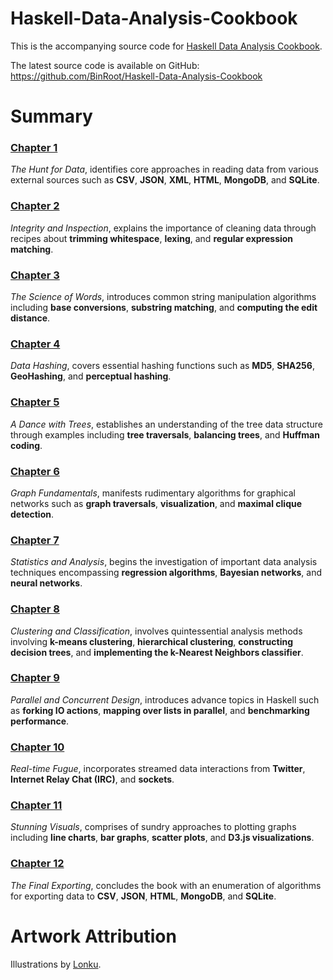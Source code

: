 # Haskell-Data-Analysis-Cookbook
This is the accompanying source code for [Haskell Data Analysis Cookbook](http://haskelldata.com).

The latest source code is available on GitHub: https://github.com/BinRoot/Haskell-Data-Analysis-Cookbook

# Summary
### [Chapter 1](/Ch01/README.md)
*The Hunt for Data*, identifies core approaches in reading data from various external sources such as **CSV**, **JSON**, **XML**, **HTML**, **MongoDB**, and **SQLite**.

### [Chapter 2](/Ch02/README.md)
*Integrity and Inspection*, explains the importance of cleaning data through recipes about **trimming whitespace**, **lexing**, and **regular expression matching**.

### [Chapter 3](/Ch03/README.md)
*The Science of Words*, introduces common string manipulation algorithms including **base conversions**, **substring matching**, and **computing the edit distance**.

### [Chapter 4](/Ch04/README.md)
*Data Hashing*, covers essential hashing functions such as **MD5**, **SHA256**, **GeoHashing**, and **perceptual hashing**.

### [Chapter 5](/Ch05/README.md)
*A Dance with Trees*, establishes an understanding of the tree data structure through examples including **tree traversals**, **balancing trees**, and **Huffman coding**.

### [Chapter 6](/Ch06/README.md)
*Graph Fundamentals*, manifests rudimentary algorithms for graphical networks such as **graph traversals**, **visualization**, and **maximal clique detection**.

### [Chapter 7](/Ch07/README.md)
*Statistics and Analysis*, begins the investigation of important data analysis techniques encompassing **regression algorithms**, **Bayesian networks**, and **neural networks**.

### [Chapter 8](/Ch08/README.md)
*Clustering and Classification*, involves quintessential analysis methods involving **k-means clustering**, **hierarchical clustering**, **constructing decision trees**, and **implementing the k-Nearest Neighbors classifier**.

### [Chapter 9](/Ch09/README.md)
*Parallel and Concurrent Design*, introduces advance topics in Haskell such as **forking IO actions**, **mapping over lists in parallel**, and **benchmarking performance**.

### [Chapter 10](/Ch10/README.md)
*Real-time Fugue*, incorporates streamed data interactions from **Twitter**, **Internet Relay Chat (IRC)**, and **sockets**.

### [Chapter 11](/Ch11/README.md)
*Stunning Visuals*, comprises of sundry approaches to plotting graphs including **line charts**, **bar graphs**, **scatter plots**, and **D3.js visualizations**.

### [Chapter 12](/Ch12/README.md)
*The Final Exporting*, concludes the book with an enumeration of algorithms for exporting data to **CSV**, **JSON**, **HTML**, **MongoDB**, and **SQLite**.

# Artwork Attribution
Illustrations by [Lonku](http://lonku.tumblr.com/).
